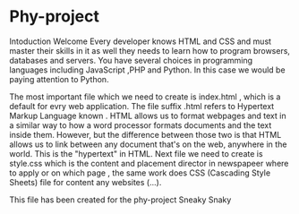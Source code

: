 # Phy-project
Intoduction
Welcome 
Every developer knows HTML and CSS and must master their skills in it as well they needs to learn how to program browsers, databases and servers.
You have several choices in programming languages including JavaScript ,PHP and Python. In this case we would be paying attention to Python.

The most important file which we need to create is index.html , which is a default for evry web application.
The file suffix .html refers to Hypertext Markup Language known . HTML allows us to format webpages and text in a similar way to how a word processor formats documents and the text inside them. However, but the difference between those two is that HTML allows us to link between any document that's on the web, anywhere in the world. This is the "hypertext" in HTML.
Next file we need to create is style.css which is the content and placement director in newspapeer where to apply or on which page , the same work does CSS (Cascading Style Sheets) file for content any websites (...).

This file has been created for the phy-project 
Sneaky Snaky


